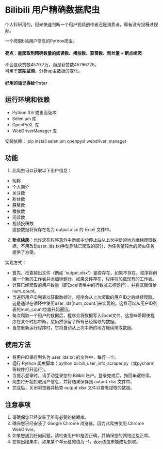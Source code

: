 # Bilibili 用户精确数据爬虫

个人科研用的，用来快速判断一个用户视频创作者还是消费者，即有没有投稿过视频。

一个爬取b站用户信息的Python爬虫。

#### 亮点：能爬取到精确数量的阅读数、播放数、获赞数、粉丝量 + 断点续爬     
不会是获赞数4579.7万，而是获赞数45796729。      
可用于**定期监测**，分析up主数据的变化。

#### 好用的话记得给个star

## 运行环境和依赖

* Python 3.6 或更高版本
* Selenium 库
* OpenPyXL 库
* WebDriverManager 库

安装依赖：
pip install selenium openpyxl webdriver_manager

## 功能
1. 此爬虫可以获取以下用户信息：
  * 昵称
  * 个人简介
  * 关注数
  * 粉丝数
  * 获赞数
  * 播放数
  * 阅读数
  * 视频投稿数          
这些数据将保存在名为 output.xlsx 的 Excel 文件中。

2. **断点续爬**：允许您在程序意外中断或手动停止后从上次中断的地方继续爬取数据，不用改动user_ids.txt手动删除已爬取的部分，为任务量较大的爬虫任务提供了方便。         

实现方式：
  * 首先，检查输出文件（例如 'output.xlsx'）是否存在。如果不存在，程序将创建一个新的工作表并添加标题行。如果文件存在，程序将加载现有的工作表。
  * 计算已经爬取的用户数量（即Excel表格中的行数减去标题行），并将其赋值给num_count。
  * 当遍历用户ID列表以获取数据时，程序会从上次爬取的用户ID之后继续爬取。这是通过在循环中使用user_ids[num_count:]来实现的，这样可以从用户ID列表的num_count位置开始遍历。
  * 每次爬取一个用户的数据后，程序会将数据写入Excel文件。这意味着即使程序在某个时刻中断，您仍然保留了所有已经爬取的数据。
  * 当您重新运行程序时，它将自动从上次中断的地方继续爬取数据。

## 使用方法
* 将用户ID保存到名为 user_ids.txt 的文件中，每行一个。
* 运行 Python 爬虫脚本：python bilibili_user_info_scraper.py（或pycharm等软件打开运行）。
* 当提示登录时，请手动登录您的 Bilibili 账户。登录完成后，按回车键继续。
* 爬虫将开始抓取用户信息，并将结果保存到 output.xlsx 文件中。
* 完成后，关闭浏览器并检查 output.xlsx 文件以查看提取的数据。

## 注意事项
1. 请确保您已经安装了所有必要的依赖库。
2. 确保您已经安装了 Google Chrome 浏览器，因为此爬虫使用 Chrome WebDriver。
3. 如果您遇到任何问题，请检查用户ID是否正确，并确保您的网络连接正常。
4. 在输出结果中，如果某个单元格的值为 -1，表示该值未能成功抓取。
